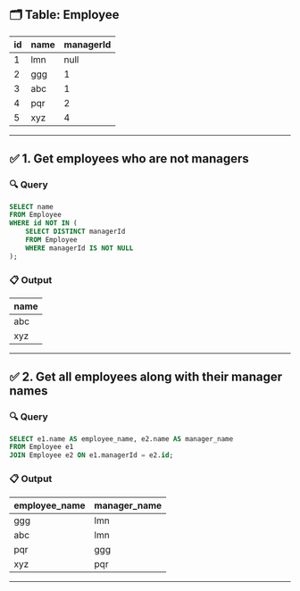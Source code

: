 
## 🗂️ Table: Employee

| id | name | managerId |
|----|------|-----------|
| 1  | lmn  | null      |
| 2  | ggg  | 1         |
| 3  | abc  | 1         |
| 4  | pqr  | 2         |
| 5  | xyz  | 4         |

---

## ✅ 1. Get employees who are not managers

### 🔍 Query
```sql
SELECT name
FROM Employee
WHERE id NOT IN (
    SELECT DISTINCT managerId
    FROM Employee
    WHERE managerId IS NOT NULL
);
````

### 📋 Output

| name |
| ---- |
| abc  |
| xyz  |

---

## ✅ 2. Get all employees along with their manager names

### 🔍 Query

```sql
SELECT e1.name AS employee_name, e2.name AS manager_name
FROM Employee e1
JOIN Employee e2 ON e1.managerId = e2.id;
```

### 📋 Output

| employee\_name | manager\_name |
| -------------- | ------------- |
| ggg            | lmn           |
| abc            | lmn           |
| pqr            | ggg           |
| xyz            | pqr           |

---
